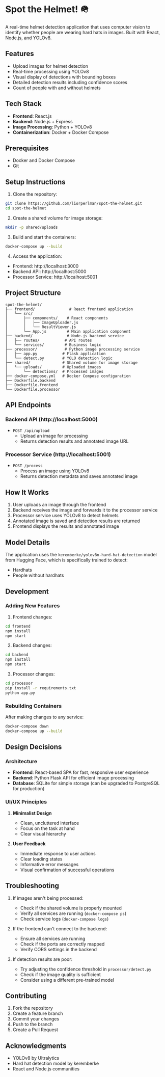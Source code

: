 # Spot the Helmet! 🪖

A real-time helmet detection application that uses computer vision to identify whether people are wearing hard hats in images. Built with React, Node.js, and YOLOv8.

## Features

- Upload images for helmet detection
- Real-time processing using YOLOv8
- Visual display of detections with bounding boxes
- Detailed detection results including confidence scores
- Count of people with and without helmets

## Tech Stack

- **Frontend**: React.js
- **Backend**: Node.js + Express
- **Image Processing**: Python + YOLOv8
- **Containerization**: Docker + Docker Compose

## Prerequisites

- Docker and Docker Compose
- Git

## Setup Instructions

1. Clone the repository:
```bash
git clone https://github.com/liorperlman/spot-the-helmet.git
cd spot-the-helmet
```

2. Create a shared volume for image storage:
```bash
mkdir -p shared/uploads
```

3. Build and start the containers:
```bash
docker-compose up --build
```

4. Access the application:
- Frontend: http://localhost:3000
- Backend API: http://localhost:5000
- Processor Service: http://localhost:5001

## Project Structure

```
spot-the-helmet/
├── frontend/               # React frontend application
│   └── src/
│       ├── components/    # React components
│       │   ├── ImageUploader.js
│       │   └── ResultViewer.js
│       └── App.js         # Main application component
├── backend/               # Node.js backend service
│   ├── routes/           # API routes
│   └── services/         # Business logic
├── processor/            # Python image processing service
│   ├── app.py           # Flask application
│   └── detect.py        # YOLO detection logic
├── shared/              # Shared volume for image storage
│   └── uploads/         # Uploaded images
│       └── detections/  # Processed images
├── docker-compose.yml   # Docker Compose configuration
├── Dockerfile.backend
├── Dockerfile.frontend
└── Dockerfile.processor
```

## API Endpoints

### Backend API (http://localhost:5000)

- `POST /api/upload`
  - Upload an image for processing
  - Returns detection results and annotated image URL

### Processor Service (http://localhost:5001)

- `POST /process`
  - Process an image using YOLOv8
  - Returns detection metadata and saves annotated image

## How It Works

1. User uploads an image through the frontend
2. Backend receives the image and forwards it to the processor service
3. Processor service uses YOLOv8 to detect helmets
4. Annotated image is saved and detection results are returned
5. Frontend displays the results and annotated image

## Model Details

The application uses the `keremberke/yolov8n-hard-hat-detection` model from Hugging Face, which is specifically trained to detect:
- Hardhats
- People without hardhats

## Development

### Adding New Features

1. Frontend changes:
```bash
cd frontend
npm install
npm start
```

2. Backend changes:
```bash
cd backend
npm install
npm start
```

3. Processor changes:
```bash
cd processor
pip install -r requirements.txt
python app.py
```

### Rebuilding Containers

After making changes to any service:
```bash
docker-compose down
docker-compose up --build
```

## Design Decisions

### Architecture
- **Frontend**: React-based SPA for fast, responsive user experience
- **Backend**: Python Flask API for efficient image processing
- **Database**: SQLite for simple storage (can be upgraded to PostgreSQL for production)

### UI/UX Principles
1. **Minimalist Design**
   - Clean, uncluttered interface
   - Focus on the task at hand
   - Clear visual hierarchy

2. **User Feedback**
   - Immediate response to user actions
   - Clear loading states
   - Informative error messages
   - Visual confirmation of successful operations

## Troubleshooting

1. If images aren't being processed:
   - Check if the shared volume is properly mounted
   - Verify all services are running (`docker-compose ps`)
   - Check service logs (`docker-compose logs`)

2. If the frontend can't connect to the backend:
   - Ensure all services are running
   - Check if the ports are correctly mapped
   - Verify CORS settings in the backend

3. If detection results are poor:
   - Try adjusting the confidence threshold in `processor/detect.py`
   - Check if the image quality is sufficient
   - Consider using a different pre-trained model

## Contributing

1. Fork the repository
2. Create a feature branch
3. Commit your changes
4. Push to the branch
5. Create a Pull Request

## Acknowledgments

- YOLOv8 by Ultralytics
- Hard hat detection model by keremberke
- React and Node.js communities 